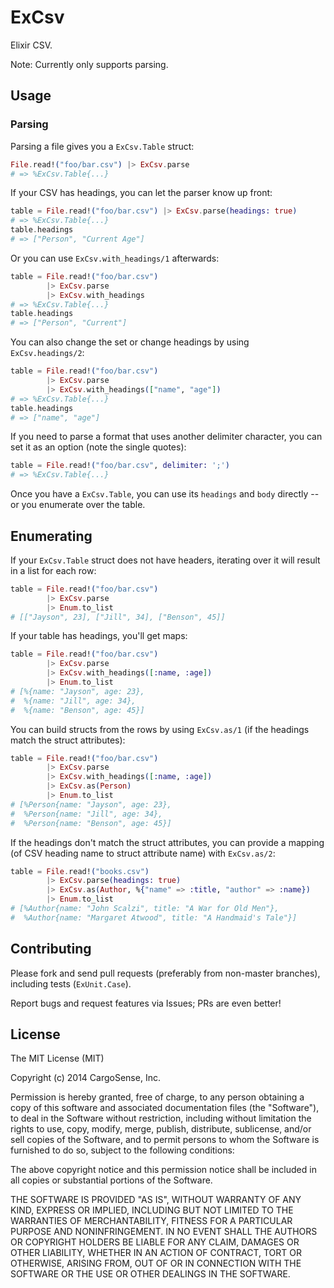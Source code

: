 ExCsv
=====

Elixir CSV.

Note: Currently only supports parsing.

## Usage

### Parsing

Parsing a file gives you a `ExCsv.Table` struct:

```elixir
File.read!("foo/bar.csv") |> ExCsv.parse
# => %ExCsv.Table{...}
```

If your CSV has headings, you can let the parser know up front:

```elixir
table = File.read!("foo/bar.csv") |> ExCsv.parse(headings: true)
# => %ExCsv.Table{...}
table.headings
# => ["Person", "Current Age"]
```

Or you can use `ExCsv.with_headings/1` afterwards:

```elixir
table = File.read!("foo/bar.csv")
        |> ExCsv.parse
        |> ExCsv.with_headings
# => %ExCsv.Table{...}
table.headings
# => ["Person", "Current"]
```

You can also change the set or change headings by using
`ExCsv.headings/2`:

```elixir
table = File.read!("foo/bar.csv")
        |> ExCsv.parse
        |> ExCsv.with_headings(["name", "age"])
# => %ExCsv.Table{...}
table.headings
# => ["name", "age"]
```

If you need to parse a format that uses another delimiter character,
you can set it as an option (note the single quotes):

```elixir
table = File.read!("foo/bar.csv", delimiter: ';')
# => %ExCsv.Table{...}
```

Once you have a `ExCsv.Table`, you can use its `headings` and `body`
directly -- or you enumerate over the table.

## Enumerating

If your `ExCsv.Table` struct does not have headers, iterating over it
will result in a list for each row:

```elixir
table = File.read!("foo/bar.csv")
        |> ExCsv.parse
        |> Enum.to_list
# [["Jayson", 23], ["Jill", 34], ["Benson", 45]]
```

If your table has headings, you'll get maps:

```elixir
table = File.read!("foo/bar.csv")
        |> ExCsv.parse
        |> ExCsv.with_headings([:name, :age])
        |> Enum.to_list
# [%{name: "Jayson", age: 23},
#  %{name: "Jill", age: 34},
#  %{name: "Benson", age: 45}]
```

You can build structs from the rows by using `ExCsv.as/1` (if the
headings match the struct attributes):

```elixir
table = File.read!("foo/bar.csv")
        |> ExCsv.parse
        |> ExCsv.with_headings([:name, :age])
        |> ExCsv.as(Person)
        |> Enum.to_list
# [%Person{name: "Jayson", age: 23},
#  %Person{name: "Jill", age: 34},
#  %Person{name: "Benson", age: 45}]
```

If the headings don't match the struct attributes, you can provide a
mapping (of CSV heading name to struct attribute name) with
`ExCsv.as/2`:

```elixir
table = File.read!("books.csv")
        |> ExCsv.parse(headings: true)
        |> ExCsv.as(Author, %{"name" => :title, "author" => :name})
        |> Enum.to_list
# [%Author{name: "John Scalzi", title: "A War for Old Men"},
#  %Author{name: "Margaret Atwood", title: "A Handmaid's Tale"}]
```

## Contributing

Please fork and send pull requests (preferably from non-master
branches), including tests (`ExUnit.Case`).

Report bugs and request features via Issues; PRs are even better!

## License

The MIT License (MIT)

Copyright (c) 2014 CargoSense, Inc.

Permission is hereby granted, free of charge, to any person obtaining a copy
of this software and associated documentation files (the "Software"), to deal
in the Software without restriction, including without limitation the rights
to use, copy, modify, merge, publish, distribute, sublicense, and/or sell
copies of the Software, and to permit persons to whom the Software is
furnished to do so, subject to the following conditions:

The above copyright notice and this permission notice shall be included in
all copies or substantial portions of the Software.

THE SOFTWARE IS PROVIDED "AS IS", WITHOUT WARRANTY OF ANY KIND, EXPRESS OR
IMPLIED, INCLUDING BUT NOT LIMITED TO THE WARRANTIES OF MERCHANTABILITY,
FITNESS FOR A PARTICULAR PURPOSE AND NONINFRINGEMENT. IN NO EVENT SHALL THE
AUTHORS OR COPYRIGHT HOLDERS BE LIABLE FOR ANY CLAIM, DAMAGES OR OTHER
LIABILITY, WHETHER IN AN ACTION OF CONTRACT, TORT OR OTHERWISE, ARISING FROM,
OUT OF OR IN CONNECTION WITH THE SOFTWARE OR THE USE OR OTHER DEALINGS IN
THE SOFTWARE.

